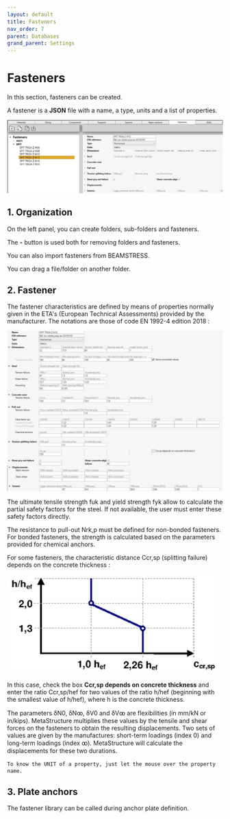 ```yaml
---
layout: default
title: Fasteners
nav_order: 7
parent: Databases
grand_parent: Settings
---
```


# Fasteners

In this section, fasteners can be created.

A fastener is a **JSON** file with a name, a type, units and a list of properties.

![Image](../../Images/Fastener1.jpg)

## 1. Organization

On the left panel, you can create folders, sub-folders and fasteners.

The **-** button is used both for removing folders and fasteners.

You can also import fasteners from BEAMSTRESS.

You can drag a file/folder on another folder.

## 2. Fastener

The fastener characteristics are defined by means of properties normally given in the ETA's (European Technical Assessments) provided by the manufacturer. The notations are those of code EN 1992-4 edition 2018 :

![Image](../../Images/Fastener2.jpg)

The ultimate tensile strength fuk and yield strength fyk allow to calculate the partial safety factors for the steel. If not available, the user must enter these safety factors directly.

The resistance to pull-out Nrk,p must be defined for non-bonded fasteners. For bonded fasteners, the strength is calculated based on the parameters provided for chemical anchors.

For some fasteners, the characteristic distance Ccr,sp (splitting failure) depends on the concrete  thickness :

![Image](../../Images/Fastener3.jpg)

In this case, check the box **Ccr,sp depends on concrete thickness** and enter the ratio Ccr,sp/hef for two values of the ratio h/hef (beginning with the smallest value of h/hef), where h is the concrete thickness.

The parameters δN0, δNꚙ, δV0 and δVꚙ are flexibilities (in mm/kN or in/kips). MetaStructure multiplies these values by the tensile and shear forces on the fasteners to obtain the resulting displacements. Two sets of values are given by the manufactures: short-term loadings (index 0) and long-term loadings (index ꚙ). MetaStructure will calculate the displacements for these two durations.


    To know the UNIT of a property, just let the mouse over the property name. 



## 3. Plate anchors

The fastener library can be called during anchor plate definition.

